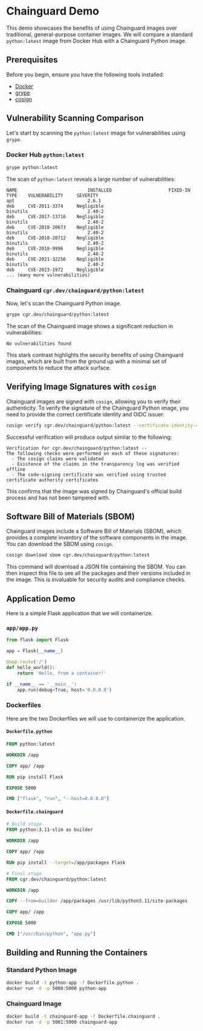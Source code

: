 # Chainguard Demo

This demo showcases the benefits of using Chainguard images over traditional, general-purpose container images. We will compare a standard `python:latest` image from Docker Hub with a Chainguard Python image.

## Prerequisites

Before you begin, ensure you have the following tools installed:

*   [Docker](https://docs.docker.com/get-docker/)
*   [grype](https://github.com/anchore/grype)
*   [cosign](https://docs.sigstore.dev/cosign/installation/)

## Vulnerability Scanning Comparison

Let's start by scanning the `python:latest` image for vulnerabilities using `grype`.

### Docker Hub `python:latest`

```bash
grype python:latest
```

The scan of `python:latest` reveals a large number of vulnerabilities:

```
NAME                          INSTALLED                     FIXED-IN            TYPE    VULNERABILITY     SEVERITY   
apt                           2.6.1                                             deb     CVE-2011-3374     Negligible  
binutils                      2.40-2                                            deb     CVE-2017-13716    Negligible  
binutils                      2.40-2                                            deb     CVE-2018-20673    Negligible  
binutils                      2.40-2                                            deb     CVE-2018-20712    Negligible  
binutils                      2.40-2                                            deb     CVE-2018-9996     Negligible  
binutils                      2.40-2                                            deb     CVE-2021-32256    Negligible  
binutils                      2.40-2                                            deb     CVE-2023-1972     Negligible  
... (many more vulnerabilities)
```

### Chainguard `cgr.dev/chainguard/python:latest`

Now, let's scan the Chainguard Python image.

```bash
grype cgr.dev/chainguard/python:latest
```

The scan of the Chainguard image shows a significant reduction in vulnerabilities:

```
No vulnerabilities found
```

This stark contrast highlights the security benefits of using Chainguard images, which are built from the ground up with a minimal set of components to reduce the attack surface.


## Verifying Image Signatures with `cosign`

Chainguard images are signed with `cosign`, allowing you to verify their authenticity. To verify the signature of the Chainguard Python image, you need to provide the correct certificate identity and OIDC issuer.

```bash
cosign verify cgr.dev/chainguard/python:latest --certificate-identity-regexp "https://github.com/chainguard-images/images/.github/workflows/release.yaml@refs/heads/main" --certificate-oidc-issuer "https://token.actions.githubusercontent.com"
```

Successful verification will produce output similar to the following:

```
Verification for cgr.dev/chainguard/python:latest --
The following checks were performed on each of these signatures:
  - The cosign claims were validated
  - Existence of the claims in the transparency log was verified offline
  - The code-signing certificate was verified using trusted certificate authority certificates
```

This confirms that the image was signed by Chainguard's official build process and has not been tampered with.

## Software Bill of Materials (SBOM)

Chainguard images include a Software Bill of Materials (SBOM), which provides a complete inventory of the software components in the image. You can download the SBOM using `cosign`.

```bash
cosign download sbom cgr.dev/chainguard/python:latest
```

This command will download a JSON file containing the SBOM. You can then inspect this file to see all the packages and their versions included in the image. This is invaluable for security audits and compliance checks.


## Application Demo

Here is a simple Flask application that we will containerize.

### `app/app.py`

```python
from flask import Flask

app = Flask(__name__)

@app.route('/')
def hello_world():
    return 'Hello, from a container!'

if __name__ == '__main__':
    app.run(debug=True, host='0.0.0.0')
```

### Dockerfiles

Here are the two Dockerfiles we will use to containerize the application.

#### `Dockerfile.python`

```dockerfile
FROM python:latest

WORKDIR /app

COPY app/ /app

RUN pip install Flask

EXPOSE 5000

CMD ["flask", "run", "--host=0.0.0.0"]
```

#### `Dockerfile.chainguard`

```dockerfile
# Build stage
FROM python:3.11-slim as builder

WORKDIR /app

COPY app/ /app

RUN pip install --target=/app/packages Flask

# Final stage
FROM cgr.dev/chainguard/python:latest

WORKDIR /app

COPY --from=builder /app/packages /usr/lib/python3.11/site-packages

COPY app/ /app

EXPOSE 5000

CMD ["/usr/bin/python", "app.py"]
```

## Building and Running the Containers

### Standard Python Image

```bash
docker build -t python-app -f Dockerfile.python .
docker run -d -p 5000:5000 python-app
```

### Chainguard Image

```bash
docker build -t chainguard-app -f Dockerfile.chainguard .
docker run -d -p 5001:5000 chainguard-app
```

